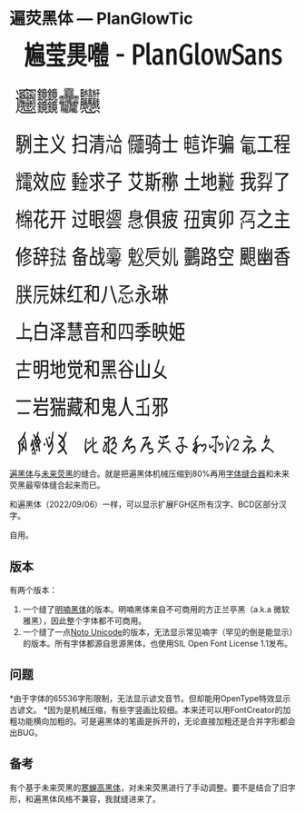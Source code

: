 # 遍荧黑体 — PlanGlowTic

![亮点：鬼父后入女儿](https://raw.githubusercontent.com/GuikannTschjov/PlanGlowTic/main/PlanGlowTic.png)

[遍黑体](https://github.com/Fitzgerald-Porthmouth-Koenigsegg/Plangothic)与[未来荧黑](https://github.com/welai/glow-sans)的缝合。就是把遍黑体机械压缩到80%再用[字体缝合器](https://github.com/nowar-fonts/Warcraft-Font-Merger)和未来荧黑最窄体缝合起来而已。

和遍黑体（2022/09/06）一样，可以显示扩展FGH区所有汉字、BCD区部分汉字。

自用。

## 版本

有两个版本：

1. 一个缝了[明喃黑体](https://www.hannom-rcv.org/font.html#e)的版本。明喃黑体来自不可商用的方正兰亭黑（a.k.a 微软雅黑），因此整个字体都不可商用。
2. 一个缝了一点[Noto Unicode](https://www.bilibili.com/read/cv8805564)的版本，无法显示常见喃字（罕见的倒是能显示）的版本。所有字体都源自思源黑体，也使用SIL Open Font License 1.1发布。

## 问题

*由于字体的65536字形限制，无法显示谚文音节。但却能用OpenType特效显示古谚文。
*因为是机械压缩，有些字竖画比较细。本来还可以用FontCreator的加粗功能横向加粗的。可是遍黑体的笔画是拆开的，无论直接加粗还是合并字形都会出BUG。

## 备考

有个基于未来荧黑的[寒蝉高黑体](https://github.com/Warren2060/Chill-G-Sans)，对未来荧黑进行了手动调整。要不是结合了旧字形，和遍黑体风格不兼容，我就缝进来了。
